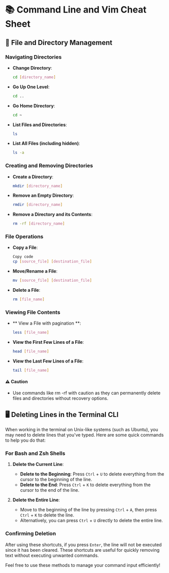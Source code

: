 # 📚 Command Line and Vim Cheat Sheet

## 📂 File and Directory Management

### Navigating Directories
- **Change Directory**: 
  ```bash
  cd [directory_name]
  ```
- **Go Up One Level**:
  ```bash
  cd ..
  ```
- **Go Home Directory**:
  ```bash
  cd ~
  ```
- **List Files and Directories**:
  ```bash
  ls
  ```
- **List All Files (including hidden)**:
  ```bash
  ls -a
  ```
### Creating and Removing Directories
- **Create a Directory**:

  ```bash
  mkdir [directory_name]
  ```
- **Remove an Empty Directory**:
  ```bash
  rmdir [directory_name]
  ```
- **Remove a Directory and its Contents**:
  ```bash
  rm -rf [directory_name]
  ```
### File Operations
- **Copy a File**:

  ```bash
  Copy code
  cp [source_file] [destination_file]
  ```

- **Move/Rename a File**:

  ```bash
  mv [source_file] [destination_file]
  ```

- **Delete a File**:
  ```bash
  rm [file_name]
  ```
### Viewing File Contents
- ** View a File with pagination **:
  ```bash
  less [file_name]
  ```
- **View the First Few Lines of a File**:
  ```bash
  head [file_name]
  ```
- **View the Last Few Lines of a File**:
  ```bash
  tail [file_name]
  ```
<!-- Searching for Text
Search for a String in Files:
bash
Copy code
grep [string] [file_name]
🔧 Common Terminal Shortcuts
Text Manipulation
Delete to the Beginning of the Line:
Press Ctrl + U
Delete to the End of the Line:
Press Ctrl + K
Delete Entire Line:
Press Ctrl + A, then Ctrl + K
Process Management
View Running Processes:
bash
Copy code
ps aux
Kill a Process:
bash
Copy code
kill [PID] -->

#### ⚠️ Caution
- Use commands like rm -rf with caution as they can permanently delete files and directories without recovery options.


## 🖥️ Deleting Lines in the Terminal CLI

When working in the terminal on Unix-like systems (such as Ubuntu), you may need to delete lines that you've typed. Here are some quick commands to help you do that:

### For Bash and Zsh Shells

1. **Delete the Current Line**:
   - **Delete to the Beginning**: Press `Ctrl` + `U` to delete everything from the cursor to the beginning of the line.
   - **Delete to the End**: Press `Ctrl` + `K` to delete everything from the cursor to the end of the line.

2. **Delete the Entire Line**:
   - Move to the beginning of the line by pressing `Ctrl` + `A`, then press `Ctrl` + `K` to delete the line.
   - Alternatively, you can press `Ctrl` + `U` directly to delete the entire line.

### Confirming Deletion

After using these shortcuts, if you press `Enter`, the line will not be executed since it has been cleared. These shortcuts are useful for quickly removing text without executing unwanted commands.

Feel free to use these methods to manage your command input efficiently!

